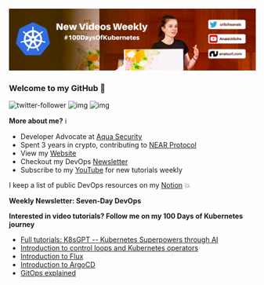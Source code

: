 ![my header image](./assets/header.jpg)

### Welcome to my GitHub 👋

![twitter-follower](https://img.shields.io/twitter/follow/urlichsanais?style=social) ![img](https://img.shields.io/youtube/channel/subscribers/UCb4mfRT5UWpjoUQRcIE2qOQ?label=YouTube%20Subscribers&style=social) ![img](https://img.shields.io/youtube/channel/views/UCb4mfRT5UWpjoUQRcIE2qOQ?label=Total%20views%20on%20my%20YouTube%20Channel&style=social) 

**More about me?** ℹ️
* Developer Advocate at [Aqua Security](https://github.com/aquasecurity)
* Spent 3 years in crypto, contributing to [NEAR Protocol](https://github.com/near)
* View my [Website](https://anaisurl.com/)
* Checkout my DevOps [Newsletter](https://anaisurl.com/tag/devops)
* Subscribe to my [YouTube](https://www.youtube.com/c/AnaisUrlichs) for new tutorials weekly

I keep a list of public DevOps resources on my [Notion](https://devops.anaisurl.com/) :boom:

**Weekly Newsletter: Seven-Day DevOps**
<!-- NEWSLETTER-LIST:START -->
<!-- NEWSLETTER-LIST:END -->

**Interested in video tutorials? Follow me on my 100 Days of Kubernetes journey**
<!-- YOUTUBE-LIST:START -->
- [Full tutorials: K8sGPT -- Kubernetes Superpowers through AI](https://www.youtube.com/watch?v=SX_2YHC15cM)
- [Introduction to control loops and Kubernetes operators](https://www.youtube.com/watch?v=D4JC5coZbrQ)
- [Introduction to Flux](https://www.youtube.com/watch?v=JASfPqByeF4)
- [Introduction to ArgoCD](https://www.youtube.com/watch?v=cCeVEHclVio)
- [GitOps explained](https://www.youtube.com/watch?v=_7Wfv5eSMTs)
<!-- YOUTUBE-LIST:END -->
